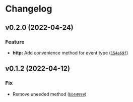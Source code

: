 # Changelog

<!--next-version-placeholder-->

## v0.2.0 (2022-04-24)
### Feature
* **http:** Add convenience method for event type ([`154e69f`](https://github.com/beverts312/lambda-utils/commit/154e69f95c8ebcec62e71468181b8e1e4f4d6d62))

## v0.1.2 (2022-04-12)
### Fix
* Remove uneeded method ([`bb44999`](https://github.com/beverts312/lambda-utils/commit/bb44999f117bb7d231307216fe258dbb6d26254a))
